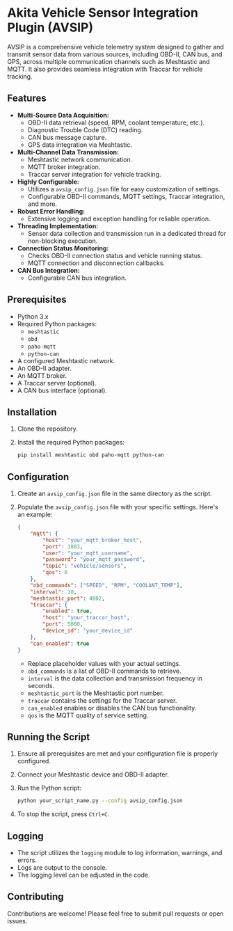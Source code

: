 # Akita Vehicle Sensor Integration Plugin (AVSIP)

AVSIP is a comprehensive vehicle telemetry system designed to gather and transmit sensor data from various sources, including OBD-II, CAN bus, and GPS, across multiple communication channels such as Meshtastic and MQTT. It also provides seamless integration with Traccar for vehicle tracking.

## Features

* **Multi-Source Data Acquisition:**
    * OBD-II data retrieval (speed, RPM, coolant temperature, etc.).
    * Diagnostic Trouble Code (DTC) reading.
    * CAN bus message capture.
    * GPS data integration via Meshtastic.
* **Multi-Channel Data Transmission:**
    * Meshtastic network communication.
    * MQTT broker integration.
    * Traccar server integration for vehicle tracking.
* **Highly Configurable:**
    * Utilizes a `avsip_config.json` file for easy customization of settings.
    * Configurable OBD-II commands, MQTT settings, Traccar integration, and more.
* **Robust Error Handling:**
    * Extensive logging and exception handling for reliable operation.
* **Threading Implementation:**
    * Sensor data collection and transmission run in a dedicated thread for non-blocking execution.
* **Connection Status Monitoring:**
    * Checks OBD-II connection status and vehicle running status.
    * MQTT connection and disconnection callbacks.
* **CAN Bus Integration:**
    * Configurable CAN bus integration.

## Prerequisites

* Python 3.x
* Required Python packages:
    * `meshtastic`
    * `obd`
    * `paho-mqtt`
    * `python-can`
* A configured Meshtastic network.
* An OBD-II adapter.
* An MQTT broker.
* A Traccar server (optional).
* A CAN bus interface (optional).

## Installation

1.  Clone the repository.
2.  Install the required Python packages:

    ```bash
    pip install meshtastic obd paho-mqtt python-can
    ```

## Configuration

1.  Create an `avsip_config.json` file in the same directory as the script.
2.  Populate the `avsip_config.json` file with your specific settings. Here's an example:

    ```json
    {
        "mqtt": {
            "host": "your_mqtt_broker_host",
            "port": 1883,
            "user": "your_mqtt_username",
            "password": "your_mqtt_password",
            "topic": "vehicle/sensors",
            "qos": 0
        },
        "obd_commands": ["SPEED", "RPM", "COOLANT_TEMP"],
        "interval": 10,
        "meshtastic_port": 4802,
        "traccar": {
            "enabled": true,
            "host": "your_traccar_host",
            "port": 5000,
            "device_id": "your_device_id"
        },
        "can_enabled": true
    }
    ```

    * Replace placeholder values with your actual settings.
    * `obd_commands` is a list of OBD-II commands to retrieve.
    * `interval` is the data collection and transmission frequency in seconds.
    * `meshtastic_port` is the Meshtastic port number.
    * `traccar` contains the settings for the Traccar server.
    * `can_enabled` enables or disables the CAN bus functionality.
    * `qos` is the MQTT quality of service setting.

## Running the Script

1.  Ensure all prerequisites are met and your configuration file is properly configured.
2.  Connect your Meshtastic device and OBD-II adapter.
3.  Run the Python script:

    ```bash
    python your_script_name.py --config avsip_config.json
    ```

4.  To stop the script, press `Ctrl+C`.

## Logging

* The script utilizes the `logging` module to log information, warnings, and errors.
* Logs are output to the console.
* The logging level can be adjusted in the code.

## Contributing

Contributions are welcome! Please feel free to submit pull requests or open issues.

